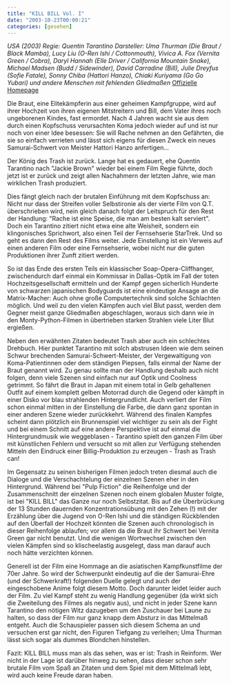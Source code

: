 ```yaml
---
title: "KILL BILL Vol. I"
date: "2003-10-23T00:00:21"
categories: [gesehen]
---
```


*USA (2003)
Regie: Quentin Tarantino
Darsteller: Uma Thurman (Die Braut / Black Mamba), Lucy Liu (O-Ren Ishi / Cottonmouth), Vivica A. Fox (Vernita Green / Cobra), Daryl Hannah (Elle Driver / California Mountain Snake), Michael Madsen (Budd / Sidewinder), David Carradine (Bill), Julie Dreyfus (Sofie Fatale), Sonny Chiba (Hattori Hanzo), Chiaki Kuriyama (Go Go Yubari) und andere Menschen mit fehlenden Gliedmaßen*
[Offizielle Homepage](http://www.killbill-derfilm.de/)

Die Braut, eine Elitekämpferin aus einer geheimen Kampfgruppe, wird auf ihrer Hochzeit von ihren eigenen Mitstreitern und Bill, dem Vater ihres noch ungeborenen Kindes, fast ermordet. Nach 4 Jahren wacht sie aus dem durch einen Kopfschuss verursachten Koma jedoch wieder auf und ist nur noch von einer Idee besessen: Sie will Rache nehmen an den Gefährten, die sie so einfach verrieten und lässt sich eigens für diesen Zweck ein neues Samurai-Schwert von Meister Hattori Hanzo anfertigen...

Der König des Trash ist zurück. Lange hat es gedauert, ehe Quentin Tarantino nach "Jackie Brown" wieder bei einem Film Regie führte, doch jetzt ist er zurück und zeigt allen Nachahmern der letzten Jahre, wie man wirklichen Trash produziert.

Dies fängt gleich nach der brutalen Einführung mit dem Kopfschuss an: Nicht nur dass der Streifen voller Selbstironie als der vierte Film von Q.T. überschrieben wird, nein gleich danach folgt der Leitspruch für den Rest der Handlung: "Rache ist eine Speise, die man am besten kalt serviert". Doch ein Tarantino zitiert nicht etwa eine alte Weisheit, sondern ein klingonisches Sprichwort, also einen Teil der Fernsehserie StarTrek. Und so geht es dann den Rest des Films weiter. Jede Einstellung ist ein Verweis auf einen anderen Film oder eine Fernsehserie, wobei nicht nur die guten Produktionen ihrer Zunft zitiert werden.

So ist das Ende des ersten Teils ein klassischer Soap-Opera-Cliffhanger, zwischendurch darf einmal ein Kommissar in Dallas-Optik im Fall der toten Hochzeitsgesellschaft ermitteln und der Kampf gegen sicherlich Hunderte von schwarzen japanischen Bodyguards ist eine eindeutige Ansage an die Matrix-Macher: Auch ohne große Computertechnik sind solche Schlachten möglich. Und weil zu den vielen Kämpfen auch viel Blut passt, werden dem Gegner meist ganze Gliedmaßen abgeschlagen, woraus sich dann wie in den Monty-Python-Filmen in übertrieben starken Strahlen viele Liter Blut ergießen.

Neben den erwähnten Zitaten bedeutet Trash aber auch ein schlechtes Drehbuch. Hier punktet Tarantino mit solch abstrusen Ideen wie dem seinen Schwur brechenden Samurai-Schwert-Meister, der Vergewaltigung von Koma-Patientinnen oder dem ständigen Piepsen, falls einmal der Name der Braut genannt wird. Zu genau sollte man der Handlung deshalb auch nicht folgen, denn viele Szenen sind einfach nur auf Optik und Coolness getrimmt. So fährt die Braut in Japan mit einem total in Gelb gehaltenen Outfit auf einem komplett gelben Motorrad durch die Gegend oder kämpft in einer Disko vor blau strahlenden Hintergrundlicht. Auch verliert der Film schon einmal mitten in der Einstellung die Farbe, die dann ganz spontan in einer anderen Szene wieder zurückkehrt. Während des finalen Kampfes scheint dann plötzlich ein Brunnenspiel viel wichtiger zu sein als der Fight und bei einem Schnitt auf eine andere Perspektive ist auf einmal die Hintergrundmusik wie weggeblasen - Tarantino spielt den ganzen Film über mit künstlichen Fehlern und versucht so mit allen zur Verfügung stehenden Mitteln den Eindruck einer Billig-Produktion zu erzeugen - Trash as Trash can!

Im Gegensatz zu seinen bisherigen Filmen jedoch treten diesmal auch die Dialoge und die Verschachtelung der einzelnen Szenen eher in den Hintergrund. Während bei "Pulp Fiction" die Reihenfolge und der Zusammenschnitt der einzelnen Szenen noch einem globalen Muster folgte, ist bei "KILL BILL" das Ganze nur noch Selbstzitat. Bis auf die Überbrückung der 13 Stunden dauernden Konzentrationsübung mit den Zehen (!) mit der Erzählung über die Jugend von O-Ren Ishi und die ständigen Rückblenden auf den Überfall der Hochzeit könnten die Szenen auch chronologisch in dieser Reihenfolge ablaufen; vor allem da die Braut ihr Schwert bei Vernita Green gar nicht benutzt. Und die wenigen Wortwechsel zwischen den vielen Kämpfen sind so klischeelastig ausgelegt, dass man darauf auch noch hätte verzichten können.

Generell ist der Film eine Hommage an die asiatischen Kampfkunstfilme der 70er Jahre. So wird der Schwerpunkt eindeutig auf die der Samurai-Ehre (und der Schwerkraft!) folgenden Duelle gelegt und auch der eingeschobene Anime folgt diesem Motto. Doch darunter leidet leider auch der Film. Zu viel Kampf steht zu wenig Handlung gegenüber (da wirkt sich die Zweiteilung des Filmes als negativ aus), und nicht in jeder Szene kann Tarantino den nötigen Witz dazugeben um den Zuschauer bei Laune zu halten, so dass der Film nur ganz knapp dem Absturz in das Mittelmaß entgeht. Auch die Schauspieler passen sich diesem Schema an und versuchen erst gar nicht, den Figuren Tiefgang zu verleihen; Uma Thurman lässt sich sogar als dummes Blondchen hinstellen.

Fazit: KILL BILL muss man als das sehen, was er ist: Trash in Reinform. Wer nicht in der Lage ist darüber hinweg zu sehen, dass dieser schon sehr brutale Film vom Spaß an Zitaten und dem Spiel mit dem Mittelmaß lebt, wird auch keine Freude daran haben. 
